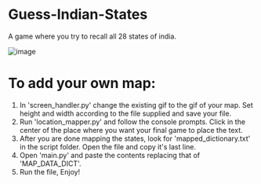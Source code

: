 # Guess-Indian-States
 A game where you try to recall all 28 states of india.<br>

 ![image](https://github.com/nitesh-19/Guess-Indian-States/assets/64160155/5909c7b9-854a-456d-ba93-42b40884c0ba)

# To add your own map:

1. In 'screen_handler.py' change the existing gif to the gif of your map. Set height and width according to the file supplied and save your file.
2. Run 'location_mapper.py' and follow the console prompts. Click in the center of the place where you want your final game to place the text.
3. After you are done mapping the states, look for 'mapped_dictionary.txt' in the script folder. Open the file and copy it's last line.
4. Open 'main.py' and paste the contents replacing that of 'MAP_DATA_DICT'.
5. Run the file, Enjoy!
